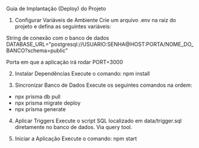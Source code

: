 Guia de Implantação (Deploy) do Projeto
1. Configurar Variáveis de Ambiente
Crie um arquivo .env na raiz do projeto e defina as seguintes variáveis:

String de conexão com o banco de dados
DATABASE_URL="postgresql://USUARIO:SENHA@HOST:PORTA/NOME_DO_BANCO?schema=public"

Porta em que a aplicação irá rodar
PORT=3000

2. Instalar Dependências
Execute o comando:
npm install

4. Sincronizar Banco de Dados
Execute os seguintes comandos na ordem:
- npx prisma db pull
- npx prisma migrate deploy
- npx prisma generate

4. Aplicar Triggers
Execute o script SQL localizado em data/trigger.sql diretamente no banco de dados. Via query tool.

5. Iniciar a Aplicação
Execute o comando: npm start
